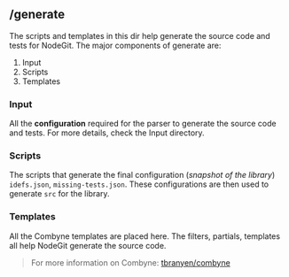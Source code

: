 ## /generate

The scripts and templates in this dir help generate the source code and tests for NodeGit. The major components of generate are:

1. Input
2. Scripts
3. Templates

### Input

All the **configuration** required for the parser to generate the source code and tests. For more details, check the Input directory.

### Scripts

The scripts that generate the final configuration (_snapshot of the library_) `idefs.json`, `missing-tests.json`. These configurations are then used to generate `src` for the library.

### Templates

All the Combyne templates are placed here. The filters, partials, templates all help NodeGit generate the source code.

> For more information on Combyne: [tbranyen/combyne](https://github.com/tbranyen/combyne)
